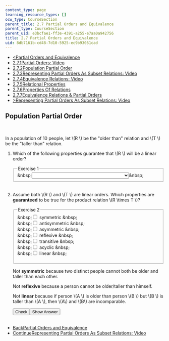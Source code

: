 ```yaml
---
content_type: page
learning_resource_types: []
ocw_type: CourseSection
parent_title: 2.7 Partial Orders and Equivalence
parent_type: CourseSection
parent_uid: e3bcfae1-ff3e-4391-a255-e7aa0a942756
title: 2.7 Partial Orders and Equivalence
uid: 8db7161b-cd48-7d10-5925-ec9b93051cad
---
```

<ul class="navigation pagination"><li id="top_bck_btn"><a href='/courses/electrical-engineering-and-computer-science/6-042j-mathematics-for-computer-science-spring-2015/structures/partial-orders-and-equivalence';><<span>Partial Orders and Equivalence</span></a></li><li id="flp_btn_1" ><a href='/courses/electrical-engineering-and-computer-science/6-042j-mathematics-for-computer-science-spring-2015/structures/partial-orders-and-equivalence'>2.7.1<span>Partial Orders: Video</span></a></li><li id="flp_btn_2" class="button_selected"><a href='/courses/electrical-engineering-and-computer-science/6-042j-mathematics-for-computer-science-spring-2015/structures/partial-orders-and-equivalence/vertical-f4ebf555fc18'>2.7.2<span>Population Partial Order</span></a></li><li id="flp_btn_3" ><a href='/courses/electrical-engineering-and-computer-science/6-042j-mathematics-for-computer-science-spring-2015/structures/partial-orders-and-equivalence/vertical-a604c5db7bb5'>2.7.3<span>Representing Partial Orders As Subset Relations: Video</span></a></li><li id="flp_btn_4" ><a href='/courses/electrical-engineering-and-computer-science/6-042j-mathematics-for-computer-science-spring-2015/structures/partial-orders-and-equivalence/vertical-c6c01eb0d061'>2.7.4<span>Equivalence Relations: Video</span></a></li><li id="flp_btn_5" ><a href='/courses/electrical-engineering-and-computer-science/6-042j-mathematics-for-computer-science-spring-2015/structures/partial-orders-and-equivalence/vertical-6ea0ba8a2d05'>2.7.5<span>Relational Properties</span></a></li><li id="flp_btn_6" ><a href='/courses/electrical-engineering-and-computer-science/6-042j-mathematics-for-computer-science-spring-2015/structures/partial-orders-and-equivalence/vertical-d7f7704d23b4'>2.7.6<span>Properties Of Relations</span></a></li><li id="flp_btn_7" ><a href='/courses/electrical-engineering-and-computer-science/6-042j-mathematics-for-computer-science-spring-2015/structures/partial-orders-and-equivalence/vertical-d757201744eb'>2.7.7<span>Equivalence Relations &amp; Partial Orders</span></a></li><li id="top_continue_btn"><a href='/courses/electrical-engineering-and-computer-science/6-042j-mathematics-for-computer-science-spring-2015/structures/partial-orders-and-equivalence/vertical-a604c5db7bb5';>><span>Representing Partial Orders As Subset Relations: Video</span></a></li></ul><h2 class="subhead">Population Partial Order</h2><div class="self_assessment">
<br display_name="Population Partial Order" url_name="Population_Partial_Order_0" />
<p display_name="Population Partial Order" url_name="Population_Partial_Order_1">In a population of 10 people, let \(R \) be the "older than" relation and \(T \) be the "taller than" relation.</p>
<ol display_name="Population Partial Order" url_name="Population_Partial_Order_2">
<li>
<div id="Q1_div" class="problem_question"><p>Which of the following properties guarantee that \(R \) will be a linear order?</p><fieldset><legend class="visually-hidden">Exercise 1</legend><div class="choice"><label id="Q1_label"><span id="Q1_aria_status" tabindex="-1" class="visually-hidden">&amp;nbsp;</span><select onchange="numericTypedOrDropDownSelected(1)" id="Q1_select" class="problem_text_input"><option correct="false"></option><option correct="false">There is a unique oldest person</option><option correct="false">There are at most two people with the same age</option><option correct="true">No two people are the same age</option><option correct="false">There is an age that no one has</option><option correct="false">Some person appears twice in the list</option></select><span style="display:none;" id="Q1_ans_span" tabindex="-1">  No two people are the same age</span><span id="Q1_normal_status" class="nostatus" aria-hidden="true">&amp;nbsp;</span></label></div></fieldset></div></li>
<br />
<li>
<div id="Q2_div" class="problem_question">
<p>Assume both \(R \) and \(T \) are linear orders. Which properties are <b>guaranteed</b> to be true for the product relation \(R \times T \)?</p><fieldset><legend class="visually-hidden">Exercise 2</legend><div class="choice"><label id="Q2_input_1_label"><span id="Q2_input_1_aria_status" tabindex="-1" class="visually-hidden">&amp;nbsp;</span><input type="checkbox" id="Q2_input_1" onclick="optionSelected(2)" name="Q2_input" class="problem_radio_input" correct="false"><span class="choice">
            symmetric
          </span><span id="Q2_input_1_normal_status" class="nostatus" aria-hidden="true">&amp;nbsp;</span></label></div><div class="choice"><label id="Q2_input_2_label"><span id="Q2_input_2_aria_status" tabindex="-1" class="visually-hidden">&amp;nbsp;</span><input type="checkbox" id="Q2_input_2" onclick="optionSelected(2)" name="Q2_input" class="problem_radio_input" correct="true"><span class="choice">
            antisymmetric
          </span><span id="Q2_input_2_normal_status" class="nostatus" aria-hidden="true">&amp;nbsp;</span></label></div><div class="choice"><label id="Q2_input_3_label"><span id="Q2_input_3_aria_status" tabindex="-1" class="visually-hidden">&amp;nbsp;</span><input type="checkbox" id="Q2_input_3" onclick="optionSelected(2)" name="Q2_input" class="problem_radio_input" correct="true"><span class="choice">
            asymmetric
          </span><span id="Q2_input_3_normal_status" class="nostatus" aria-hidden="true">&amp;nbsp;</span></label></div><div class="choice"><label id="Q2_input_4_label"><span id="Q2_input_4_aria_status" tabindex="-1" class="visually-hidden">&amp;nbsp;</span><input type="checkbox" id="Q2_input_4" onclick="optionSelected(2)" name="Q2_input" class="problem_radio_input" correct="false"><span class="choice">
            reflexive
          </span><span id="Q2_input_4_normal_status" class="nostatus" aria-hidden="true">&amp;nbsp;</span></label></div><div class="choice"><label id="Q2_input_5_label"><span id="Q2_input_5_aria_status" tabindex="-1" class="visually-hidden">&amp;nbsp;</span><input type="checkbox" id="Q2_input_5" onclick="optionSelected(2)" name="Q2_input" class="problem_radio_input" correct="true"><span class="choice">
            transitive
          </span><span id="Q2_input_5_normal_status" class="nostatus" aria-hidden="true">&amp;nbsp;</span></label></div><div class="choice"><label id="Q2_input_6_label"><span id="Q2_input_6_aria_status" tabindex="-1" class="visually-hidden">&amp;nbsp;</span><input type="checkbox" id="Q2_input_6" onclick="optionSelected(2)" name="Q2_input" class="problem_radio_input" correct="true"><span class="choice">
            acyclic
          </span><span id="Q2_input_6_normal_status" class="nostatus" aria-hidden="true">&amp;nbsp;</span></label></div><div class="choice"><label id="Q2_input_7_label"><span id="Q2_input_7_aria_status" tabindex="-1" class="visually-hidden">&amp;nbsp;</span><input type="checkbox" id="Q2_input_7" onclick="optionSelected(2)" name="Q2_input" class="problem_radio_input" correct="false"><span class="choice">
            linear
          </span><span id="Q2_input_7_normal_status" class="nostatus" aria-hidden="true">&amp;nbsp;</span></label></div><p id="Q2_status_combined" tabindex="-1" class="nostatus"></p></fieldset></div><div id="S1_div" class="problem_solution" tabindex="-1">
<p>Not <b>symmetric</b> because two distinct people cannot both be older and taller than each other.
        </p>
<p>
          Not <b>reflexive</b>
  because a person cannot be older/taller than himself.
        </p>
<p>
          Not <b>linear</b> because if person \(A \) is older than person \(B \) but \(B \) is taller than \(A \),
  then \(A\) and \(B\) are incomparable.
        </p>
</div><div class="action"><button id="Q1_button" onclick="checkAnswer({1: 'optionresponse', 2: 'choiceresponse'})" class="problem_mo_button">Check</button><button id="Q1_button_show" onclick="showHideSolution({1: 'optionresponse', 2: 'choiceresponse'}, 1, [1])" class="problem_mo_button">Show Answer</button></div></li>
<br />
</ol>
</div><ul class="navigation progress"><li id="bck_btn"><a href='/courses/electrical-engineering-and-computer-science/6-042j-mathematics-for-computer-science-spring-2015/structures/partial-orders-and-equivalence';>Back<span>Partial Orders and Equivalence</span></a></li><li id="continue_btn"><a href='/courses/electrical-engineering-and-computer-science/6-042j-mathematics-for-computer-science-spring-2015/structures/partial-orders-and-equivalence/vertical-a604c5db7bb5';>Continue<span>Representing Partial Orders As Subset Relations: Video</span></a></li></ul>